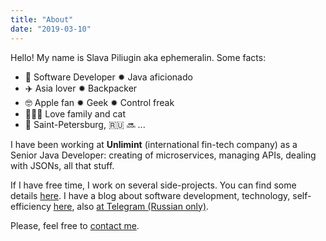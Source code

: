 ```yaml
---
title: "About"
date: "2019-03-10"
---
```


Hello! My name is Slava Piliugin aka ephemeralin. Some facts:

- 👾 Software Developer ✹ Java aficionado
- ✈️ Asia lover ✹ Backpacker
- 🤓 Apple fan ✹ Geek ✹ Control freak
- 👨‍👩‍👧 Love family and cat
- 📍 Saint-Petersburg, 🇷🇺 🔜 ...

I have been working at **Unlimint** (international fin-tech company) as a Senior Java Developer: creating of microservices, managing APIs, dealing with JSONs, all that stuff.

If I have free time, I work on several side-projects. You can find some details [here](/projects). I have a blog about software development, technology, self-efficiency [here](/posts), also [at Telegram (Russian only)](https://t.me/ephemeral_things).

Please, feel free to [contact me](/contact).
